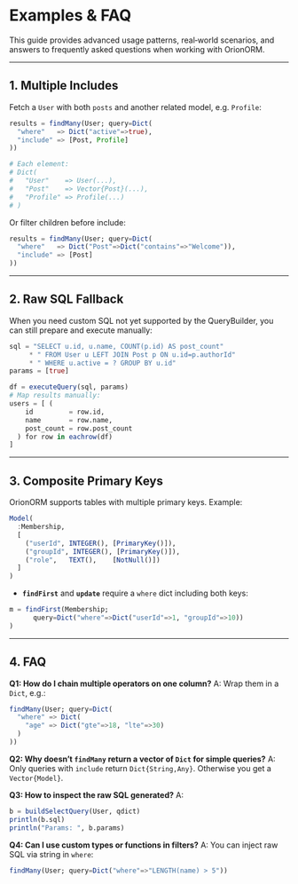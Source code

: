 # Examples & FAQ

This guide provides advanced usage patterns, real‑world scenarios, and answers to frequently asked questions when working with OrionORM.

---

## 1. Multiple Includes

Fetch a `User` with both `posts` and another related model, e.g. `Profile`:

```julia
results = findMany(User; query=Dict(
  "where"   => Dict("active"=>true),
  "include" => [Post, Profile]
))

# Each element:
# Dict(
#   "User"    => User(...),
#   "Post"    => Vector{Post}(...),
#   "Profile" => Profile(...)
# )
```

Or filter children before include:

```julia
results = findMany(User; query=Dict(
  "where"   => Dict("Post"=>Dict("contains"=>"Welcome")),
  "include" => [Post]
))
```

---

## 2. Raw SQL Fallback

When you need custom SQL not yet supported by the QueryBuilder, you can still prepare and execute manually:

```julia
sql = "SELECT u.id, u.name, COUNT(p.id) AS post_count"
     * " FROM User u LEFT JOIN Post p ON u.id=p.authorId"
     * " WHERE u.active = ? GROUP BY u.id"
params = [true]

df = executeQuery(sql, params)
# Map results manually:
users = [ (
    id         = row.id,
    name       = row.name,
    post_count = row.post_count
  ) for row in eachrow(df)
]
```

---

## 3. Composite Primary Keys

OrionORM supports tables with multiple primary keys. Example:

```julia
Model(
  :Membership,
  [
    ("userId", INTEGER(), [PrimaryKey()]),
    ("groupId", INTEGER(), [PrimaryKey()]),
    ("role",   TEXT(),    [NotNull()])
  ]
)
```

* **`findFirst`** and **`update`** require a `where` dict including both keys:

```julia
m = findFirst(Membership;
      query=Dict("where"=>Dict("userId"=>1, "groupId"=>10))
)
```

---

## 4. FAQ

**Q1: How do I chain multiple operators on one column?**
A: Wrap them in a `Dict`, e.g.:

```julia
findMany(User; query=Dict(
  "where" => Dict(
    "age" => Dict("gte"=>18, "lte"=>30)
  )
))
```

**Q2: Why doesn’t `findMany` return a vector of `Dict` for simple queries?**
A: Only queries with `include` return `Dict{String,Any}`. Otherwise you get a `Vector{Model}`.

**Q3: How to inspect the raw SQL generated?**
A:

```julia
b = buildSelectQuery(User, qdict)
println(b.sql)
println("Params: ", b.params)
```

**Q4: Can I use custom types or functions in filters?**
A: You can inject raw SQL via string in `where`:

```julia
findMany(User; query=Dict("where"=>"LENGTH(name) > 5"))
```
